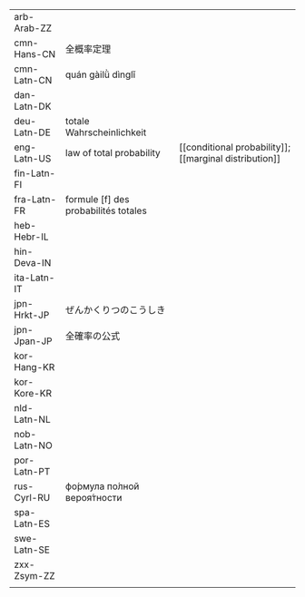 | | | |
|-|-|-|
| arb-Arab-ZZ |  |  |
| cmn-Hans-CN | 全概率定理 |  |
| cmn-Latn-CN | quán gàilǜ dìnglǐ |  |
| dan-Latn-DK |  |  |
| deu-Latn-DE | totale Wahrscheinlichkeit |  |
| eng-Latn-US | law of total probability | [[conditional probability]]; [[marginal distribution]] |
| fin-Latn-FI |  |  |
| fra-Latn-FR | formule [f] des probabilités totales |  |
| heb-Hebr-IL |  |  |
| hin-Deva-IN |  |  |
| ita-Latn-IT |  |  |
| jpn-Hrkt-JP | ぜんかくりつのこうしき |  |
| jpn-Jpan-JP | 全確率の公式 |  |
| kor-Hang-KR |  |  |
| kor-Kore-KR |  |  |
| nld-Latn-NL |  |  |
| nob-Latn-NO |  |  |
| por-Latn-PT |  |  |
| rus-Cyrl-RU | фо́рмула по́лной вероя́тности |  |
| spa-Latn-ES |  |  |
| swe-Latn-SE |  |  |
| zxx-Zsym-ZZ |  |  |
|  |  |  |